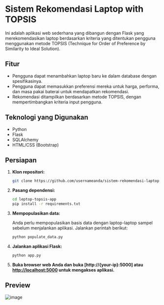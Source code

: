 # Sistem Rekomendasi Laptop with TOPSIS

Ini adalah aplikasi web sederhana yang dibangun dengan Flask yang merekomendasikan laptop berdasarkan kriteria yang ditentukan pengguna menggunakan metode TOPSIS (Technique for Order of Preference by Similarity to Ideal Solution).

## Fitur

- Pengguna dapat menambahkan laptop baru ke dalam database dengan spesifikasinya.
- Pengguna dapat memasukkan preferensi mereka untuk harga, performa, dan masa pakai baterai untuk mendapatkan rekomendasi.
- Rekomendasi ditampilkan berdasarkan metode TOPSIS, dengan mempertimbangkan kriteria input pengguna.

## Teknologi yang Digunakan

- Python
- Flask
- SQLAlchemy
- HTML/CSS (Bootstrap)

## Persiapan

1. **Klon repositori:**

    ```bash
    git clone https://github.com/usernameanda/sistem-rekomendasi-laptop.git
    ```

2. **Pasang dependensi:**

    ```bash
    cd leptop-topsis-app
    pip install -r requirements.txt
    ```

3. **Mempopulasikan data:**

    Anda perlu mempopulasikan basis data dengan laptop-laptop sampel sebelum menjalankan aplikasi. Jalankan perintah berikut:

    ```bash
    python populate_data.py
    ```

4. **Jalankan aplikasi Flask:**

    ```bash
    python app.py
    ```

5. **Buka browser web Anda dan buka [http://{your-ip}:5000] atau [http://localhost:5000](http://localhost:5000) untuk mengakses aplikasi.**

## Preview

![image](https://github.com/mauilyasa/leptop-topsis-app/assets/133037454/1b81c0cf-9e1c-4e11-9c35-1819df897925)



